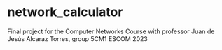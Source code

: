 # network_calculator
Final project for the Computer Networks Course with professor Juan de Jesús Alcaraz Torres, group 5CM1 ESCOM 2023
